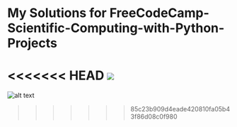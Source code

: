 <H1>My Solutions for FreeCodeCamp-Scientific-Computing-with-Python-Projects<H1>

<<<<<<< HEAD
![](/home/patsatsia/Downloads/certificate.png)
=======
![alt text](file:///home/patsatsia/Downloads/certificate.png "Certificate")

>>>>>>> 85c23b909d4eade420810fa05b43f86d08c0f980
